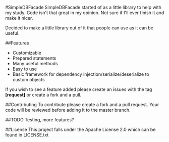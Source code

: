 #SimpleDBFacade
SimpleDBFacade started of as a little library to help with my study. Code isn't that great in my opinion.
Not sure if I'll ever finish it and make it nicer.

Decided to make a little library out of it that people can use as it can be useful.

##Features
* Customizable
* Prepared statements
* Many useful methods
* Easy to use
* Basic framework for dependency injection/serialize/deserialize to custom objects

If you wish to see a feature added please create an issues with the tag **[request]** or create a fork and a pull.

##Contributing
To contribute please create a fork and a pull request. Your code will be reviewed before adding it to the master branch.

##TODO
Testing, more features?

##License
This project falls under the Apache License 2.0 which can be found in LICENSE.txt